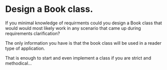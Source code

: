# Design a Book class.

If you minimal knowledge of requirments could you design a Book class 
that would would most likely work in any scenario that came up during
requirements clarification?

The only information you have is that the book class will be used in a
reader type of application. 

That is enough to start and even implement a class if you are strict and
methodical...
